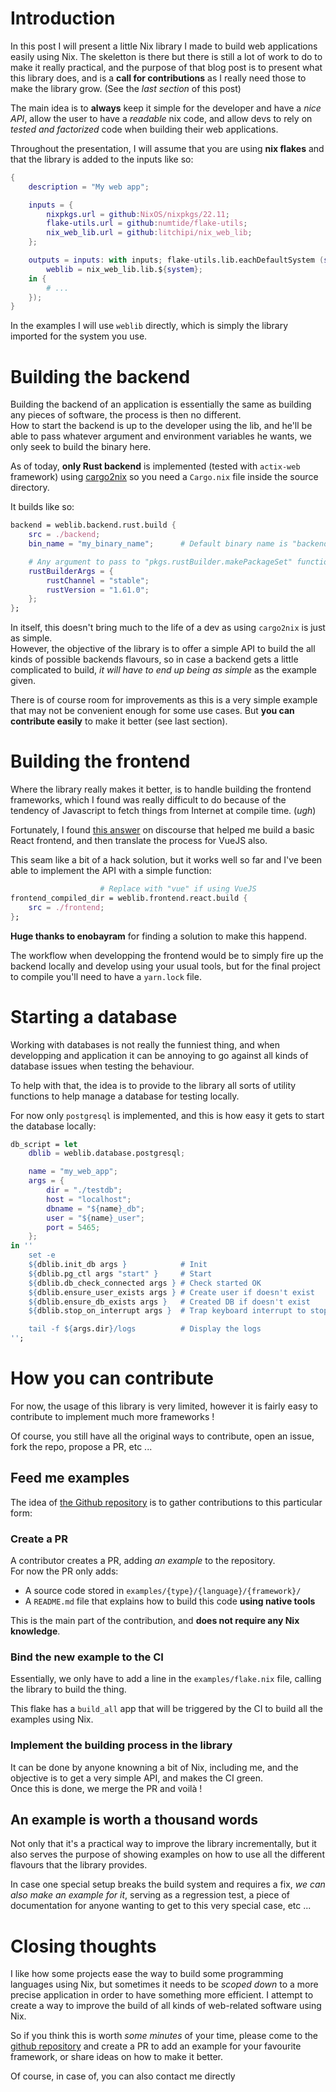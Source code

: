 # Introduction

In this post I will present a little Nix library I made to build web applications
easily using Nix. The skeletton is there but there is still a lot of work
to do to make it really practical, and the purpose of that blog post is to
present what this library does, and is a **call for contributions** as
I really need those to make the library grow. (See the *last section* of this post)

The main idea is to **always** keep it simple for the developer and have a *nice
API*, allow the user to have a *readable* nix code,
and allow devs to rely on *tested and factorized* code when building their web applications.

Throughout the presentation, I will assume that you are using **nix flakes** and
that the library is added to the inputs like so:

``` nix
{
    description = "My web app";

    inputs = {
        nixpkgs.url = github:NixOS/nixpkgs/22.11;
        flake-utils.url = github:numtide/flake-utils;
        nix_web_lib.url = github:litchipi/nix_web_lib;
    };

    outputs = inputs: with inputs; flake-utils.lib.eachDefaultSystem (system: let
        weblib = nix_web_lib.lib.${system};
    in {
        # ...
    });
}
```

In the examples I will use `weblib` directly, which is simply the library imported
for the system you use.

# Building the backend

Building the backend of an application is essentially the same as building any
pieces of software, the process is then no different.  
How to start the backend is up to the developer using the lib, and he'll be
able to pass whatever argument and environment variables he wants, we only
seek to build the binary here.

As of today, **only Rust backend** is implemented (tested with `actix-web` framework)
using [cargo2nix](https://github.com/cargo2nix/cargo2nix)
so you need a `Cargo.nix` file inside the source directory.

It builds like so:

``` nix
backend = weblib.backend.rust.build {
    src = ./backend;
    bin_name = "my_binary_name";      # Default binary name is "backend"

    # Any argument to pass to "pkgs.rustBuilder.makePackageSet" function
    rustBuilderArgs = {
        rustChannel = "stable";
        rustVersion = "1.61.0";
    };
};
```
In itself, this doesn't bring much to the life of a dev as using `cargo2nix` is
just as simple.  
However, the objective of the library is to offer a simple API to build the
all kinds of possible backends flavours, so in case a backend gets a little
complicated to build, *it will have to end up being as simple* as the example given.

There is of course room for improvements as this is a very simple example that
may not be convenient enough for some use cases. But **you can contribute easily**
to make it better (see last section).

# Building the frontend

Where the library really makes it better, is to handle building the frontend
frameworks, which I found was really difficult to do because of the tendency
of Javascript to fetch things from Internet at compile time. (*ugh*)

Fortunately, I found [this answer][buildreactdiscourse] on discourse that
helped me build a basic React frontend, and then translate the process for
VueJS also.

This seam like a bit of a hack solution, but it works well so far and I've
been able to implement the API with a simple function:

``` nix
                    # Replace with "vue" if using VueJS
frontend_compiled_dir = weblib.frontend.react.build {
    src = ./frontend;
};
```

**Huge thanks to enobayram** for finding a solution to make this happend.

The workflow when developping the frontend would be to simply fire up
the backend locally and develop using your usual tools, but for the
final project to compile you'll need to have a `yarn.lock` file.

# Starting a database

Working with databases is not really the funniest thing, and when developping
and application it can be annoying to go against all kinds of database issues
when testing the behaviour.

To help with that, the idea is to provide to the library all sorts of utility
functions to help manage a database for testing locally.

For now only `postgresql` is implemented, and this is how easy it gets to
start the database locally:

``` nix
db_script = let
    dblib = weblib.database.postgresql;

    name = "my_web_app";
    args = {
        dir = "./testdb";
        host = "localhost";
        dbname = "${name}_db";
        user = "${name}_user";
        port = 5465;
    };
in ''
    set -e
    ${dblib.init_db args }            # Init
    ${dblib.pg_ctl args "start" }     # Start
    ${dblib.db_check_connected args } # Check started OK
    ${dblib.ensure_user_exists args } # Create user if doesn't exist
    ${dblib.ensure_db_exists args }   # Created DB if doesn't exist
    ${dblib.stop_on_interrupt args }  # Trap keyboard interrupt to stop db

    tail -f ${args.dir}/logs          # Display the logs
'';
```

# How you can contribute

For now, the usage of this library is very limited, however it is fairly easy
to contribute to implement much more frameworks !

Of course, you still have all the original ways to contribute, open an issue,
fork the repo, propose a PR, etc ...

## Feed me examples

The idea of [the Github repository][githublink] is to gather contributions to
this particular form:

### Create a PR
A contributor creates a PR, adding *an example* to the repository.  
For now the PR only adds:

- A source code stored in `examples/{type}/{language}/{framework}/`
- A `README.md` file that explains how to build this code **using native tools**

This is the main part of the contribution, and **does not require any Nix knowledge**.

### Bind the new example to the CI

Essentially, we only have to add a line in the `examples/flake.nix` file, calling
the library to build the thing.

This flake has a `build_all` app that will be triggered by the CI to build all the
examples using Nix.

### Implement the building process in the library

It can be done by anyone knowning a bit of Nix, including me,
and the objective is to get a very simple API, and makes the
CI green.  
Once this is done, we merge the PR and voilà !

## An example is worth a thousand words

Not only that it's a practical way to improve the library incrementally,
but it also serves the purpose of showing examples on how to use all the
different flavours that the library provides.

In case one special setup breaks the build system and requires a fix,
*we can also make an example for it*, serving as a regression test, a piece of
documentation for anyone wanting to get to this very special case, etc ...

# Closing thoughts

I like how some projects ease the way to build some programming languages using Nix,
but sometimes it needs to be *scoped down* to a more precise application in order
to have something more efficient. I attempt to create a way to improve the build
of all kinds of web-related software using Nix.

So if you think this is worth *some minutes* of your time, please come to the
[github repository][githublink] and create a PR to add an example for your
favourite framework, or share ideas on how to make it better.

Of course, in case of, you can also contact me directly

[buildreactdiscourse]: https://discourse.nixos.org/t/how-to-use-nix-to-build-a-create-react-app-project/5200/10
[githublink]: https://github.com/litchipi/nix_web_lib
